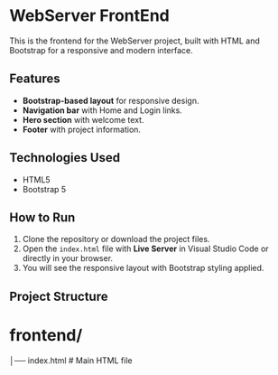 # WebServer FrontEnd

This is the frontend for the WebServer project, built with HTML and Bootstrap for a responsive and modern interface.

## Features
- **Bootstrap-based layout** for responsive design.
- **Navigation bar** with Home and Login links.
- **Hero section** with welcome text.
- **Footer** with project information.

## Technologies Used
- HTML5
- Bootstrap 5

## How to Run
1. Clone the repository or download the project files.
2. Open the `index.html` file with **Live Server** in Visual Studio Code or directly in your browser.
3. You will see the responsive layout with Bootstrap styling applied.

## Project Structure

# frontend/

│── index.html # Main HTML file
